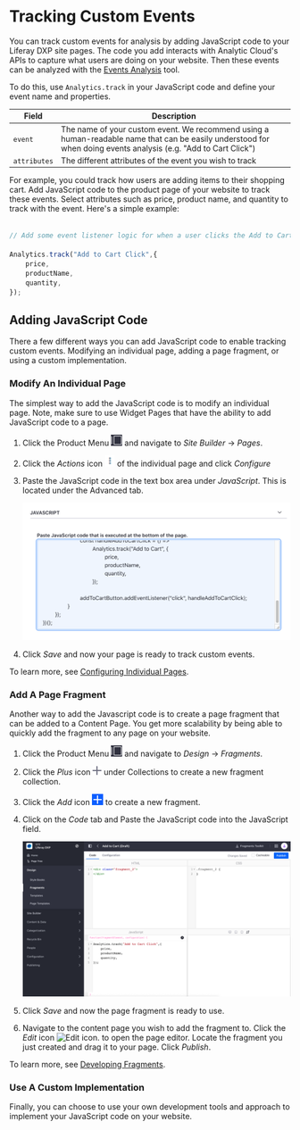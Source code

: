 # Tracking Custom Events

You can track custom events for analysis by adding JavaScript code to your Liferay DXP site pages. The code you add interacts with Analytic Cloud's APIs to capture what users are doing on your website. Then these events can be analyzed with the [Events Analysis](./events-analsis.md) tool. 

To do this, use `Analytics.track` in your JavaScript code and define your event name and properties.

| Field | Description |
| ----- | ----------- |
| `event` | The name of your custom event. We recommend using a human-readable name that can be easily understood for when doing events analysis (e.g. "Add to Cart Click") |
| `attributes` | The different attributes of the event you wish to track |

For example, you could track how users are adding items to their shopping cart. Add JavaScript code to the product page of your website to track these events. Select attributes such as price, product name, and quantity to track with the event. Here's a simple example:

```javascript

// Add some event listener logic for when a user clicks the Add to Cart button

Analytics.track("Add to Cart Click",{
    price,
    productName,
    quantity,
});
```

## Adding JavaScript Code 

There a few different ways you can add JavaScript code to enable tracking custom events. Modifying an individual page, adding a page fragment, or using a custom implementation.

### Modify An Individual Page

The simplest way to add the JavaScript code is to modify an individual page. Note, make sure to use Widget Pages that have the ability to add JavaScript code to a page.

1. Click the Product Menu ![Product Menu icon.](../../images/icon-product-menu.png) and navigate to *Site Builder* &rarr; *Pages*. 

1. Click the *Actions* icon ![Actions icon.](../../images/icon-actions.png) of the individual page and click *Configure*

1. Paste the JavaScript code in the text box area under *JavaScript*. This is located under the Advanced tab.

    ![Paste the JavaScript code into the text box.](./tracking-custom-events/images/01.png)

1. Click *Save* and now your page is ready to track custom events.

To learn more, see [Configuring Individual Pages](../../../../../dxp/latest/en/site-building/creating-pages/page-settings/configuring-individual-pages.md).

### Add A Page Fragment

Another way to add the Javascript code is to create a page fragment that can be added to a Content Page. You get more scalability by being able to quickly add the fragment to any page on your website.

1. Click the Product Menu ![Product Menu icon.](../../images/icon-product-menu.png) and navigate to *Design* &rarr; *Fragments*. 

1. Click the *Plus* icon ![Plus icon.](../../images/icon-plus.png) under Collections to create a new fragment collection.

1. Click the *Add* icon ![Add icon.](../../images/icon-add.png) to create a new fragment.

1. Click on the *Code* tab and Paste the JavaScript code into the JavaScript field.

    ![Paste the Javascript code into the JavaScript field.](./tracking-custom-events/images/02.png)

1. Click *Save* and now the page fragment is ready to use.

1. Navigate to the content page you wish to add the fragment to. Click the *Edit* icon ![Edit icon.](../../images/icon-edit.png) to open the page editor. Locate the fragment you just created and drag it to your page. Click *Publish*.

To learn more, see [Developing Fragments](../../../../../dxp/latest/en/site-building/developer-guide/developing-page-fragments/developing-fragments-intro.md).

### Use A Custom Implementation

Finally, you can choose to use your own development tools and approach to implement your JavaScript code on your website. 